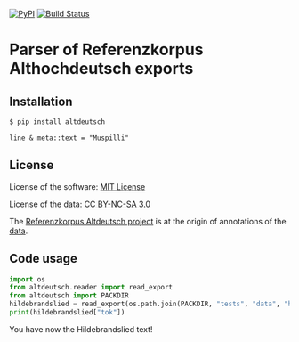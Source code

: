 [![PyPI](https://img.shields.io/pypi/v/altdeutsch)](https://pypi.org/project/altdeutsch/) [![Build Status](https://travis-ci.org/clemsciences/old_high_german_texts.svg?branch=master)](https://travis-ci.org/clemsciences/old_high_german_texts)

# Parser of Referenzkorpus Althochdeutsch exports

## Installation

```bash
$ pip install altdeutsch
```

```
line & meta::text = ‎"Muspilli‎"
```



## License

License of the software: [MIT License](https://choosealicense.com/licenses/mit/)

License of the data: [CC BY-NC-SA 3.0](https://creativecommons.org/licenses/by-nc-sa/3.0/)

The [Referenzkorpus Altdeutsch project](https://www.deutschdiachrondigital.de/) is at the origin of annotations of the 
[data](https://www.laudatio-repository.org/browse/corpus/rmgpfWoB6bp_h9Naq45A/corpus_deutsch-diachron-digital---referenzkorpus-altdeutsch_0-1_1556880883).

## Code usage

```python
import os
from altdeutsch.reader import read_export
from altdeutsch import PACKDIR
hildebrandslied = read_export(os.path.join(PACKDIR, "tests", "data", "hildebrandslied.txt"))
print(hildebrandslied["tok"])
```

You have now the Hildebrandslied text!
